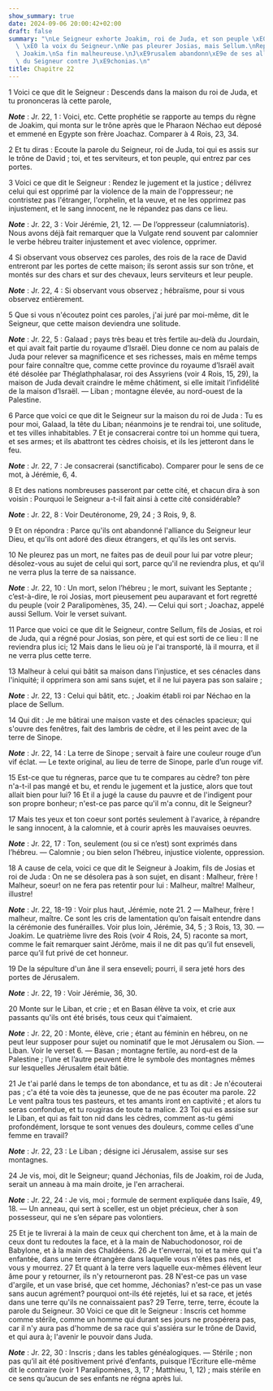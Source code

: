 ```yaml
---
show_summary: true
date: 2024-09-06 20:00:42+02:00
draft: false
summary: "\nLe Seigneur exhorte Joakim, roi de Juda, et son peuple \xE0 \xEAtre docile\
  \ \xE0 la voix du Seigneur.\nNe pas pleurer Josias, mais Sellum.\nReproches contre\
  \ Joakim.\nSa fin malheureuse.\nJ\xE9rusalem abandonn\xE9e de ses alli\xE9s.\nJugement\
  \ du Seigneur contre J\xE9chonias.\n"
title: Chapitre 22
---
```





1 Voici ce que dit le Seigneur : Descends dans la maison du roi de Juda, et tu prononceras là cette parole,

***Note*** :  Jr. 22, 1 : Voici, etc. Cette prophétie se rapporte au temps du règne de Joakim, qui monta sur le trône après que le Pharaon Néchao eut déposé et emmené en Egypte son frère Joachaz. Comparer à 4 Rois, 23, 34.

2 Et tu diras : Ecoute la parole du Seigneur, roi de Juda, toi qui es assis sur le trône de David ; toi, et tes serviteurs, et ton peuple, qui entrez par ces portes.


3 Voici ce que dit le Seigneur : Rendez le jugement et la justice ; délivrez celui qui est opprimé par la violence de la main de l'oppresseur; ne contristez pas l'étranger, l'orphelin, et la veuve, et ne les opprimez pas injustement, et le sang innocent, ne le répandez pas dans ce lieu.

***Note*** :  Jr. 22, 3 : Voir Jérémie, 21, 12. ― De l’oppresseur (calumniatoris). Nous avons déjà fait remarquer que la Vulgate rend souvent par calomnier le verbe hébreu traiter injustement et avec violence, opprimer.

4 Si observant vous observez ces paroles, des rois de la race de David entreront par les portes de cette maison; ils seront assis sur son trône, et montés sur des chars et sur des chevaux, leurs serviteurs et leur peuple.

***Note*** :  Jr. 22, 4 : Si observant vous observez ; hébraïsme, pour si vous observez entièrement.

5 Que si vous n'écoutez point ces paroles, j'ai juré par moi-même, dit le Seigneur, que cette maison deviendra une solitude.

***Note*** :  Jr. 22, 5 : Galaad ; pays très beau et très fertile au-delà du Jourdain, et qui avait fait partie du royaume d’Israël. Dieu donne ce nom au palais de Juda pour relever sa magnificence et ses richesses, mais en même temps pour faire connaître que, comme cette province du royaume d’Israël avait été désolée par Théglathphalasar, roi des Assyriens (voir 4 Rois, 15, 29), la maison de Juda devait craindre le même châtiment, si elle imitait l’infidélité de la maison d’Israël. ― Liban ; montagne élevée, au nord-ouest de la Palestine.


6 Parce que voici ce que dit le Seigneur sur la maison du roi de Juda : Tu es pour moi, Galaad, la tête du Liban; néanmoins je te rendrai toi, une solitude, et tes villes inhabitables. 7 Et je consacrerai contre toi un homme qui tuera, et ses armes; et ils abattront tes cèdres choisis, et ils les jetteront dans le feu.

***Note*** :  Jr. 22, 7 : Je consacrerai (sanctificabo). Comparer pour le sens de ce mot, à Jérémie, 6, 4.


8 Et des nations nombreuses passeront par cette cité, et chacun dira à son voisin : Pourquoi le Seigneur a-t-il fait ainsi à cette cité considérable?

***Note*** :  Jr. 22, 8 : Voir Deutéronome, 29, 24 ; 3 Rois, 9, 8.

9 Et on répondra : Parce qu'ils ont abandonné l'alliance du Seigneur leur Dieu, et qu'ils ont adoré des dieux étrangers, et qu'ils les ont servis.


10 Ne pleurez pas un mort, ne faites pas de deuil pour lui par votre pleur; désolez-vous au sujet de celui qui sort, parce qu'il ne reviendra plus, et qu'il ne verra plus la terre de sa naissance.

***Note*** :  Jr. 22, 10 : Un mort, selon l’hébreu ; le mort, suivant les Septante ; c’est-à-dire, le roi Josias, mort pieusement peu auparavant et fort regretté du peuple (voir 2 Paralipomènes, 35, 24). ― Celui qui sort ; Joachaz, appelé aussi Sellum. Voir le verset suivant.

11 Parce que voici ce que dit le Seigneur, contre Sellum, fils de Josias, et roi de Juda, qui a régné pour Josias, son père, et qui est sorti de ce lieu : Il ne reviendra plus ici; 12 Mais dans le lieu où je l'ai transporté, là il mourra, et il ne verra plus cette terre.


13 Malheur à celui qui bâtit sa maison dans l'injustice, et ses cénacles dans l'iniquité; il opprimera son ami sans sujet, et il ne lui payera pas son salaire ;

***Note*** :  Jr. 22, 13 : Celui qui bâtit, etc. ; Joakim établi roi par Néchao en la place de Sellum.

14 Qui dit : Je me bâtirai une maison vaste et des cénacles spacieux; qui s'ouvre des fenêtres, fait des lambris de cèdre, et il les peint avec de la terre de Sinope.

***Note*** :  Jr. 22, 14 : La terre de Sinope ; servait à faire une couleur rouge d’un vif éclat. ― Le texte original, au lieu de terre de Sinope, parle d’un rouge vif.

15 Est-ce que tu régneras, parce que tu te compares au cèdre? ton père n'a-t-il pas mangé et bu, et rendu le jugement et la justice, alors que tout allait bien pour lui? 16 Et il a jugé la cause du pauvre et de l'indigent pour son propre bonheur; n'est-ce pas parce qu'il m'a connu, dit le Seigneur?


17 Mais tes yeux et ton coeur sont portés seulement à l'avarice, à répandre le sang innocent, à la calomnie, et à courir après les mauvaises oeuvres.

***Note*** :  Jr. 22, 17 : Ton, seulement (ou si ce n’est) sont exprimés dans l’hébreu. ― Calomnie ; ou bien selon l’hébreu, injustice violente, oppression.

18 A cause de cela, voici ce que dit le Seigneur à Joakim, fils de Josias et roi de Juda : On ne se désolera pas à son sujet, en disant : Malheur, frère ! Malheur, soeur! on ne fera pas retentir pour lui : Malheur, maître! Malheur, illustre!

***Note*** :  Jr. 22, 18-19 : Voir plus haut, Jérémie, note 21. 2 ― Malheur, frère ! malheur, maître. Ce sont les cris de lamentation qu’on faisait entendre dans la cérémonie des funérailles. Voir plus loin, Jérémie, 34, 5 ; 3 Rois, 13, 30. ― Joakim. Le quatrième livre des Rois (voir 4 Rois, 24, 5) raconte sa mort, comme le fait remarquer saint Jérôme, mais il ne dit pas qu’il fut enseveli, parce qu’il fut privé de cet honneur.

19 De la sépulture d'un âne il sera enseveli; pourri, il sera jeté hors des portes de Jérusalem.

***Note*** :  Jr. 22, 19 : Voir Jérémie, 36, 30.


20 Monte sur le Liban, et crie ; et en Basan élève ta voix, et crie aux passants qu'ils ont été brisés, tous ceux qui t'aimaient.

***Note*** :  Jr. 22, 20 : Monte, élève, crie ; étant au féminin en hébreu, on ne peut leur supposer pour sujet ou nominatif que le mot Jérusalem ou Sion. ― Liban. Voir le verset 6. ― Basan ; montagne fertile, au nord-est de la Palestine ; l’une et l’autre peuvent être le symbole des montagnes mêmes sur lesquelles Jérusalem était bâtie.

21 Je t'ai parlé dans le temps de ton abondance, et tu as dit : Je n'écouterai pas ; c'a été ta voie dès ta jeunesse, que de ne pas écouter ma parole. 22 Le vent paîtra tous tes pasteurs, et tes amants iront en captivité ; et alors tu seras confondue, et tu rougiras de toute ta malice. 23 Toi qui es assise sur le Liban, et qui as fait ton nid dans les cèdres, comment as-tu gémi profondément, lorsque te sont venues des douleurs, comme celles d'une femme en travail?

***Note*** :  Jr. 22, 23 : Le Liban ; désigne ici Jérusalem, assise sur ses montagnes.


24 Je vis, moi, dit le Seigneur; quand Jéchonias, fils de Joakim, roi de Juda, serait un anneau à ma main droite, je l'en arracherai.

***Note*** :  Jr. 22, 24 : Je vis, moi ; formule de serment expliquée dans Isaïe, 49, 18. ― Un anneau, qui sert à sceller, est un objet précieux, cher à son possesseur, qui ne s’en sépare pas volontiers.

25 Et je te livrerai à la main de ceux qui cherchent ton âme, et à la main de ceux dont tu redoutes la face, et à la main de Nabuchodonosor, roi de Babylone, et à la main des Chaldéens. 26 Je t'enverrai, toi et ta mère qui t'a enfantée, dans une terre étrangère dans laquelle vous n'êtes pas nés, et vous y mourrez. 27 Et quant à la terre vers laquelle eux-mêmes élèvent leur âme pour y retourner, ils n'y retourneront pas. 28 N'est-ce pas un vase d'argile, et un vase brisé, que cet homme, Jéchonias? n'est-ce pas un vase sans aucun agrément? pourquoi ont-ils été rejetés, lui et sa race, et jetés dans une terre qu'ils ne connaissaient pas? 29 Terre, terre, terre, écoute la parole du Seigneur. 30 Voici ce que dit le Seigneur : Inscris cet homme comme stérile, comme un homme qui durant ses jours ne prospérera pas, car il n'y aura pas d'homme de sa race qui s'assiéra sur le trône de David, et qui aura à; l'avenir le pouvoir dans Juda.

***Note*** :  Jr. 22, 30 : Inscris ; dans les tables généalogiques. ― Stérile ; non pas qu’il ait été positivement privé d’enfants, puisque l’Ecriture elle-même dit le contraire (voir 1 Paralipomènes, 3, 17 ; Matthieu, 1, 12) ; mais stérile en ce sens qu’aucun de ses enfants ne régna après lui.

